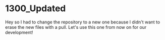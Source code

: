 # 1300_Updated

Hey so I had to change the repository to a new one because I didn't want to erase the new files with a pull.
Let's use this one from now on for our development!
